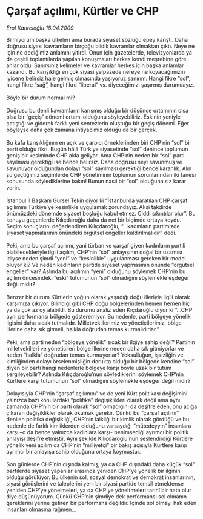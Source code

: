 # Çarşaf açılımı, Kürtler ve CHP

*Erol Katırcıoğlu 18.04.2009*

<div class="taraf_structure_2col_1zq">
<div class="margen_n">



 <p>Bilmiyorum başka ülkeleri ama burada siyaset sözlüğü epey karıştı. Daha doğrusu siyasi kavramların birçoğu bildik kavramlar olmaktan çıktı. Neye ne için ne dediğimiz anlamını yitirdi. Onun için gazetelerde, televizyonlarda ya da çeşitli toplantılarda yapılan konuşmaları herkes kendi meşrebine göre anlar oldu. Sanırsınız kelimeler ve kavramlar herkes için başka anlamlar kazandı. Bu karışıklığı en çok siyasi yelpazede nereye ne koyacağımızın iyicene belirsiz hale gelmiş olmasında yaşıyoruz sanırım. Hangi fikre “sol”, hangi fikre “sağ”, hangi fikre “liberal” vs. diyeceğimizi şaşırmış durumdayız. <br/><br/>Böyle bir durum normal mi? <br/><br/>Doğrusu bu denli kavramların karışmış olduğu bir düşünce ortamının olsa olsa bir “geçiş” dönemi ortamı olduğunu söyleyebiliriz. Eskinin yeniyle çatıştığı ve giderek farklı yeni sentezlerin oluştuğu bir geçiş dönemi. Eğer böyleyse daha çok zamana ihtiyacımız olduğu da bir gerçek. <br/><br/>Bu kafa karışıklığının en açık ve çarpıcı örneklerinden biri CHP’nin “sol” bir parti olduğu fikri. Bugün hâlâ Türkiye siyasetinde “sol” denince toplumun geniş bir kesiminde CHP akla geliyor. Ama CHP’nin neden bir “sol” parti sayılması gerektiği ise bence belirsiz. Daha doğrusu neyi savunmuş ve savunuyor olduğundan dolayı “sol” sayılması gerektiği bence karanlık. Alın şu geçtiğimiz seçimlerde CHP yönetiminin toplumun sorunlarından iki tanesi konusunda söylediklerine bakın! Bunun nasıl bir “sol” olduğuna siz karar verin. <br/><br/>İstanbul İl Başkanı Gürsel Tekin diyor ki “İstanbul’da yaratılan CHP çarşaf açılımını Türkiye’ye kesinlikle uygulamak zorundayız. Aksi takdirde önümüzdeki dönemde siyaset boşluğu kabul etmez. Ciddi sıkıntılar olur”. Bu konuyu geçenlerde Kılıçdaroğlu daha da net bir biçimde ortaya koydu. Seçim sonuçlarını değerlendiren Kılıçdaroğlu, “...kadınların partimizde siyaset yapmalarının önündeki örgütsel engeller kaldırılmalıdır” dedi. <br/><br/>Peki, ama bu çarşaf açılımı, yani türban ve çarşaf giyen kadınların partili olabilecekleriyle ilgili açılım, CHP’nin “sol” anlayışının doğal bir uzantısı idiyse neden şimdi “yeni” ve “kesinlikle” uygulanması gereken bir model oluyor ki? Ve neden kadınların partide siyaset yapmasının önünde “örgütsel engeller” var? Aslında bu açılımın “yeni” olduğunu söylemek CHP’nin bu açılım öncesindeki “eski” tutumunun “sol” olmadığını söylemekle eşdeğer değil midir? <br/><br/>Benzer bir durum Kürtlerin yoğun olarak yaşadığı doğu illeriyle ilgili olarak karşımıza çıkıyor. Bilindiği gibi CHP doğu bölgelerinden hemen hemen hiç ya da çok az oy alabildi. Bu durumu analiz eden Kıçdaroğlu diyor ki “...CHP aynı performansı bölgede gösteremiyor. Bu nedenle, parti bölgeye yönelik ilgisini daha sıcak tutmalıdır. Milletvekillerimiz ve yöneticilerimiz, bölge illerine daha sık gitmeli, halkla doğrudan temas kurmalıdırlar.” <br/><br/>Peki, ama parti neden “bölgeye yönelik” sıcak bir ilgiye sahip değil? Partinin milletvekilleri ve yöneticileri bölge illerine neden daha sık gitmiyorlar ve neden “halkla” doğrudan temas kurmuyorlar? Yoksulluğun, işsizliğin ve kimliğinden dolayı örselenmişliğin dorukta olduğu bir bölgede kendine “sol” diyen bir parti hangi nedenlerle bölgeye karşı böyle uzak bir tutum sergileyebilir? Aslında Kılıçdaroğlu’nun söylediklerini söylemek CHP’nin Kürtlere karşı tutumunun “sol” olmadığını söylemekle eşdeğer değil midir? <br/><br/>Dolayısıyla CHP’nin “çarşaf açılımını” ve de yeni Kürt politikası değişimini yalnızca bazı konulardaki “politika” değişiklikleri olarak değil ama aynı zamanda CHP’nin bir parti olarak “sol” olmadığını da deşifre eden, onu açığa çıkaran değişiklikler olarak okumak gerekir. Çünkü bu “çarşaf açılımı” denilen politika değişikliği, CHP’nin laikliği bir kimlik olarak gördüğü ve bu nedenle de farklı kimliklerden olduğunu varsaydığı “mütedeyyin” insanlara karşı –o da bence yalnızca kadınlara karşı- benimsediği ayrımcı bir politik anlayışı deşifre etmiştir. Aynı şekilde Kılıçdaroğlu’nun seslendirdiği Kürtlere yönelik yeni açılım da CHP’nin “milliyetçi” bir bakış açısıyla Kürtlere karşı ayrımcı bir anlayışa sahip olduğunu ortaya koymuştur. <br/><br/>Son günlerde CHP’nin dışında kalmış, ya da CHP dışındaki daha küçük “sol” partilerde siyaset yapanlar arasında yeniden CHP’ye yönelik bir ilginin olduğu görülüyor. Bu ülkenin sol, sosyal demokrat ve demokrat insanlarının, siyasi görüşlerini ve taleplerini yeni bir siyasi partide temsil etmektense yeniden CHP’ye yönelmeleri, ya da CHP’ye yöneltmeleri tarihî bir hata olur diye düşünüyorum. Çünkü CHP’nin şimdiye dek performansı sol olmanın gereklerini yerine getiren bir performans değildir. İçinde sol olmayı hak eden insanları olmasına rağmen... </p>

<br/>


<div id="taraf_not">
</div>

</div>


</div>
